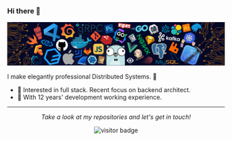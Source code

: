 ### Hi there 👋

<!--
**evil0th/evil0th** is a ✨ _special_ ✨ repository because its `README.md` (this file) appears on your GitHub profile.

Here are some ideas to get you started:

- 🔭 I’m currently working on ...
- 🌱 I’m currently learning ...
- 👯 I’m looking to collaborate on ...
- 🤔 I’m looking for help with ...
- 💬 Ask me about ...
- 📫 How to reach me: ...
- 😄 Pronouns: ...
- ⚡ Fun fact: ...
-->

![](https://github.com/evil0th/evil0th/blob/master/assets/header.png)

I make elegantly professional Distributed Systems. 🌈    

* 🧐   Interested in full stack. Recent focus on backend architect.
* 🔭   With 12 years' development working experience.

<hr>
<p align="center">
  <i>Take a look at my repositories and let's get in touch!</i>

<!--
<p align="center">
<a href= "https://www.linkedin.com/in/halffrost/"><img src="https://img.icons8.com/material-outlined/30/000000/linkedin.png"/></a>
<a href= "https://twitter.com/halffrost"><img src="https://img.icons8.com/material-outlined/30/000000/twitter.png"/></a>
<a href= "https://halfrost.com"><img src="https://img.icons8.com/material-outlined/27/000000/geography.png"/></a>
</p>
-->

<p  align="center">
<!--<img src="https://visitor-badge.glitch.me/badge?page_id=evil0th.evil0th" alt="visitor badge"/>-->
<img src="https://visitor-badge.laobi.icu/badge?page_id=evil0th.evil0th" alt="visitor badge"/>       
</p>

</p>
